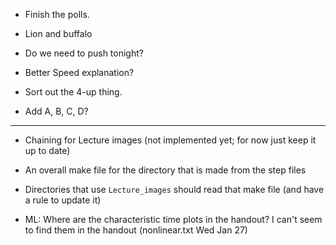 
* Finish the polls.

* Lion and buffalo

* Do we need to push tonight?

* Better Speed explanation?

* Sort out the 4-up thing.

* Add A, B, C, D?

----------------------------------------------------------------------

* Chaining for Lecture images (not implemented yet; for now just keep it up to date)
 * An overall make file for the directory that is made from the step files
 * Directories that use `Lecture_images` should read that make file (and have a rule to update it)


* ML: Where are the characteristic time plots in the handout? I can't seem to find them in the handout (nonlinear.txt Wed Jan 27)